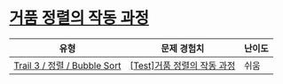 # [거품 정렬의 작동 과정](https://https://en.codetree.ai/trails/complete/curated-cards/test-bubble-sort-progress)

|유형|문제 경험치|난이도|
|---|---|---|
|[Trail 3 / 정렬 / Bubble Sort](https://https://en.codetree.ai/trail-info/novice-high/)|[[Test]거품 정렬의 작동 과정](https://https://en.codetree.ai/trails/complete/curated-cards/test-bubble-sort-progress/)|쉬움|

